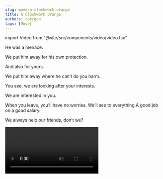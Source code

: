 ```yaml
---
slug: move/a-clockwork-orange
title: A Clockwork Orange
authors: carrgan
tags: [Move]
---
```


import Video from "@site/src/components/video/video.tsx"

He was a menace.

We put him away for his own protection.

And also for yours.

We put him away where he can’t do you harm.

You see, we are looking after your interests.

We are interested in you.

When you leave, you’ll have no worries. We’ll see to everything.A good job on a good salary.

We always help our friends, don’t we?

<Video
  src="//f.video.weibocdn.com/0018WpLigx07DENg0sFO010412006h9z0E010.mp4?label=mp4_720p&template=898x540.25.0&trans_finger=721584770189073627c6ee9d880087b3&media_id=4510068796751875&tp=8x8A3El:YTkl0eM8&us=0&ori=1&bf=4&ot=h&lp=00002njT6N&ps=mZ6WB&uid=3VOy30&ab=3915-g1&Expires=1648313692&ssig=4qkUHhwGVW&KID=unistore,video"
  bg="http://wx1.sinaimg.cn/orj480/d6bccae2gy1gf9rdps2szj20oy0f0glu.jpg"
/>
